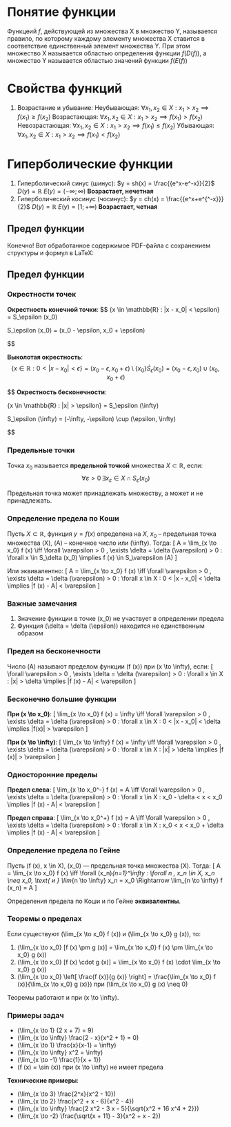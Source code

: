 # Понятие функции

Функцеий $f$, действующей из множества X в множество Y, называется правило, по которому каждому элементу множества X ставится в соответствие единственный элемент множества Y. При этом множество X называется областью определения функции $f (D(f))$, а множество Y называется областью значений функции $f(E(f))$

# Свойства функций

1. Возрастание и убывание:
	Неубывающая: $\forall x_{1},x_{2} \in X: x_{1}>x_{2} \implies f(x_{1}) \geq f(x_{2})$
	Возрастающая: $\forall x_{1},x_{2} \in X: x_{1}>x_{2} \implies f(x_{1}) > f(x_{2})$
	Невозрастающая: $\forall x_{1},x_{2} \in X: x_{1}>x_{2} \implies f(x_{1}) \leq f(x_{2})$
	Убывающая: $\forall x_{1},x_{2} \in X: x_{1}>x_{2} \implies f(x_{1}) < f(x_{2})$

# Гиперболические функции

1. Гиперболический синус (шинус):
$y = sh(x) = \frac{{e^x-e^-x}}{2}$
$D(y) = \mathbb{R}$
$E(y) = (-\infty;\infty)$
**Возрастает, нечетная**
2. Гиперболический косинус (чосинус):
$y = ch(x) = \frac{{e^x+e^{^-x}}}{2}$
$D(y) = \mathbb{R}$
$E(y)=[1;+\infty)$
**Возрастает, четная**

## Предел функции

Конечно! Вот обработанное содержимое PDF-файла с сохранением структуры и формул в LaTeX:

## Предел функции

### Окрестности точек

**Окрестность конечной точки**:
$$
\{x \in \mathbb{R} : |x - x_0| < \epsilon\} = S_\epsilon (x_0)


S_\epsilon (x_0) = (x_0 - \epsilon, x_0 + \epsilon)

$$

**Выколотая окрестность**:
$$
\{x \in \mathbb{R} : 0 < |x - x_0| < \epsilon\} = (x_0 - \epsilon, x_0 + \epsilon) \setminus \{x_0\}
\dot{S}_\epsilon (x_0) = (x_0 - \epsilon, x_0) \cup (x_0, x_0 + \epsilon)
$$

$$
**Окрестность бесконечности**:

\{x \in \mathbb{R} : |x| > \epsilon\} = S_\epsilon (\infty)


S_\epsilon (\infty) = (-\infty, -\epsilon) \cup (\epsilon, \infty)

$$


### Предельные точки

Точка $x_0$ называется **предельной точкой** множества $X \subset \mathbb{R}$, если:
$$
\forall \varepsilon > 0 \, \exists x_\varepsilon \in X \cap S_\varepsilon (x_0)
$$

Предельная точка может принадлежать множеству, а может и не принадлежать.

### Определение предела по Коши

Пусть $X \subset \mathbb{R}$, функция $y = f (x)$ определена на $X$, $x_0$ – предельная точка множества \(X\), \(A\) – конечное число или \(\infty\). Тогда:
\[
A = \lim_{x \to x_0} f (x) \iff \forall \varepsilon > 0 \, \exists \delta = \delta (\varepsilon) > 0 : \forall x \in S_\delta (x_0) \implies f (x) \in S_\varepsilon (A)
\]

Или эквивалентно:
\[
A = \lim_{x \to x_0} f (x) \iff \forall \varepsilon > 0 \, \exists \delta = \delta (\varepsilon) > 0 : \forall x \in X : 0 < |x - x_0| < \delta \implies |f (x) - A| < \varepsilon
\]

### Важные замечания

1. Значение функции в точке \(x_0\) не участвует в определении предела
2. Функция \(\delta = \delta (\epsilon)\) находится не единственным образом

### Предел на бесконечности

Число \(A\) называют пределом функции \(f (x)\) при \(x \to \infty\), если:
\[
\forall \varepsilon > 0 \, \exists \delta = \delta (\varepsilon) > 0 : \forall x \in X : |x| > \delta \implies |f (x) - A| < \varepsilon
\]

### Бесконечно большие функции

**При \(x \to x_0\)**:
\[
\lim_{x \to x_0} f (x) = \infty \iff \forall \varepsilon > 0 \, \exists \delta = \delta (\varepsilon) > 0 : \forall x \in X : 0 < |x - x_0| < \delta \implies |f(x)| > \varepsilon
\]

**При \(x \to \infty\)**:
\[
\lim_{x \to \infty} f (x) = \infty \iff \forall \varepsilon > 0 \, \exists \delta = \delta (\varepsilon) > 0 : \forall x \in X : |x| > \delta \implies |f (x)| > \varepsilon
\]

### Односторонние пределы

**Предел слева**:
\[
\lim_{x \to x_0^-} f (x) = A \iff \forall \varepsilon > 0 \, \exists \delta = \delta (\varepsilon) > 0 : \forall x \in X : x_0 - \delta < x < x_0 \implies |f (x) - A| < \varepsilon
\]

**Предел справа**:
\[
\lim_{x \to x_0^+} f (x) = A \iff \forall \varepsilon > 0 \, \exists \delta = \delta (\varepsilon) > 0 : \forall x \in X : x_0 < x < x_0 + \delta \implies |f (x) - A| < \varepsilon
\]

### Определение предела по Гейне

Пусть \(f (x), x \in X\), \(x_0\) — предельная точка множества \(X\). Тогда:
\[
A = \lim_{x \to x_0} f (x) \iff \forall (x_n)_{n=1}^\infty : \forall n \, x_n \in X, x_n \neq x_0, \text{ и } \lim_{n \to \infty} x_n = x_0 \Rightarrow \lim_{n \to \infty} f (x_n) = A
\]

Определения предела по Коши и по Гейне **эквивалентны**.

### Теоремы о пределах

Если существуют \(\lim_{x \to x_0} f (x)\) и \(\lim_{x \to x_0} g (x)\), то:

1. \(\lim_{x \to x_0} [f (x) \pm g (x)] = \lim_{x \to x_0} f (x) \pm \lim_{x \to x_0} g (x)\)
2. \(\lim_{x \to x_0} [f (x) \cdot g (x)] = \lim_{x \to x_0} f (x) \cdot \lim_{x \to x_0} g (x)\)
3. \(\lim_{x \to x_0} \left[ \frac{f (x)}{g (x)} \right] = \frac{\lim_{x \to x_0} f (x)}{\lim_{x \to x_0} g (x)}\) при \(\lim_{x \to x_0} g (x) \neq 0\)

Теоремы работают и при \(x \to \infty\).

### Примеры задач

- \(\lim_{x \to 1} (2 x + 7) = 9\)
- \(\lim_{x \to \infty} \frac{2 - x}{x^2 + 1} = 0\)
- \(\lim_{x \to 1} \frac{x}{x-1} = \infty\)
- \(\lim_{x \to \infty} x^2 = \infty\)
- \(\lim_{x \to -1} \frac{1}{x + 1}\)
- \(f (x) = \sin (x)\) при \(x \to \infty\) не имеет предела

**Технические примеры**:
- \(\lim_{x \to 3} \frac{2^x}{x^2 - 10}\)
- \(\lim_{x \to 2} \frac{x^2 + x - 6}{x^2 - 4}\)
- \(\lim_{x \to \infty} \frac{2 x^2 - 3 x - 5}{\sqrt{x^2 + 16 x^4 + 2}}\)
- \(\lim_{x \to -2} \frac{\sqrt{x + 11} - 3}{x^2 + x - 2}\)
